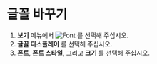 # 글꼴 바꾸기

1. **보기** 메뉴에서
![Font](../../images/fontpopup..png)
를 선택해 주십시오.
2. **글꼴 디스플레이** 를 선택해 주십시오.
3. **폰트**, **폰트 스타일**, 그리고 **크기** 를 선택해 주십시오.
